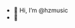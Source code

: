 - 👋 Hi, I’m @hzmusic
- 🌱 

<!---
hzmusic/hzmusic is a ✨ special ✨ repository because its `README.md` (this file) appears on your GitHub profile.
You can click the Preview link to take a look at your changes.
--->
